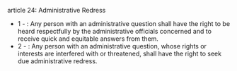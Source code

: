 article 24: Administrative Redress

<ul>
			<li>1 - : Any person with an administrative question shall have the right to be heard respectfully by the administrative officials concerned and to receive quick and equitable answers from them.<ul>
			</ul></li>			<li>2 - : Any person with an administrative question, whose rights or interests are interfered with or threatened, shall have the right to seek due administrative redress.<ul>
			</ul></li></ul>